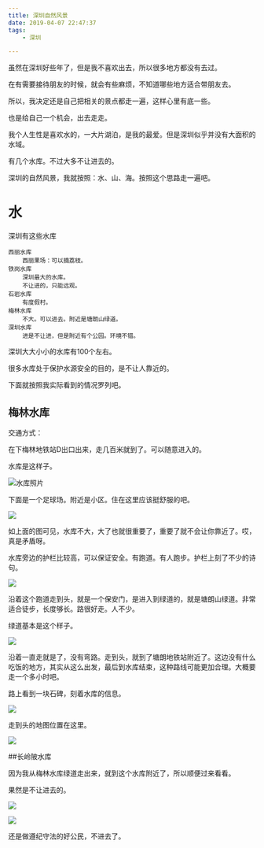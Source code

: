 ```yaml
---
title: 深圳自然风景
date: 2019-04-07 22:47:37
tags:
	- 深圳

---
```


虽然在深圳好些年了，但是我不喜欢出去，所以很多地方都没有去过。

在有需要接待朋友的时候，就会有些麻烦，不知道哪些地方适合带朋友去。

所以，我决定还是自己把相关的景点都走一遍，这样心里有底一些。

也是给自己一个机会，出去走走。

我个人生性是喜欢水的，一大片湖泊，是我的最爱。但是深圳似乎并没有大面积的水域。

有几个水库。不过大多不让进去的。

深圳的自然风景，我就按照：水、山、海。按照这个思路走一遍吧。

# 水

深圳有这些水库

```
西丽水库
	西丽果场：可以摘荔枝。
铁岗水库
	深圳最大的水库。
	不让进的，只能远观。
石岩水库
	有度假村。
梅林水库
	不大。可以进去。附近是塘朗山绿道。
深圳水库
	进是不让进，但是附近有个公园。环境不错。
```

深圳大大小小的水库有100个左右。

很多水库处于保护水源安全的目的，是不让人靠近的。

下面就按照我实际看到的情况罗列吧。



## 梅林水库

交通方式：

在下梅林地铁站D出口出来，走几百米就到了。可以随意进入的。

水库是这样子。

![水库照片](./pic/水库照片.jpg)

下面是一个足球场。附近是小区。住在这里应该挺舒服的吧。

![](./pic/水库下面的足球场.jpg)

如上面的图可见，水库不大，大了也就很重要了，重要了就不会让你靠近了。哎，真是矛盾呀。

水库旁边的护栏比较高，可以保证安全。有跑道。有人跑步。护栏上刻了不少的诗句。

![](./pic/水库大坝.jpg)

沿着这个跑道走到头，就是一个保安门，是进入到绿道的，就是塘朗山绿道。非常适合徒步，长度够长。路很好走。人不少。

绿道基本是这个样子。

![](./pic/绿道.jpg)

沿着一直走就是了，没有弯路。走到头，就到了塘朗地铁站附近了。这边没有什么吃饭的地方，其实从这么出发，最后到水库结束，这种路线可能更加合理。大概要走一个多小时吧。

路上看到一块石碑，刻着水库的信息。

![](./pic/说明.jpg)

走到头的地图位置在这里。

![](./pic/出口地图位置.png)

##长岭陂水库

因为我从梅林水库绿道走出来，就到这个水库附近了，所以顺便过来看看。

果然是不让进去的。

![](./pic/禁止说明.jpg)

![](./pic/有人看守的大门.jpg)

还是做遵纪守法的好公民，不进去了。





 

